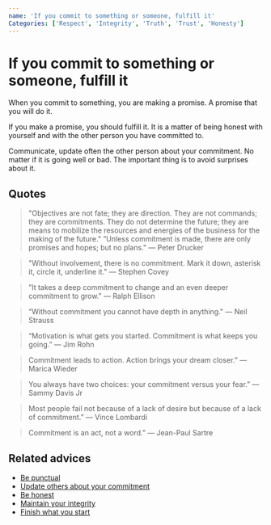 ```yaml
---
name: 'If you commit to something or someone, fulfill it'
Categories: ['Respect', 'Integrity', 'Truth', 'Trust', 'Honesty']
---
```

# If you commit to something or someone, fulfill it

When you commit to something, you are making a promise. A promise that you will do it.

If you make a promise, you should fulfill it. It is a matter of being honest with yourself and with the other person you have committed to.

Communicate, update often the other person about your commitment. No matter if it is going well or bad. The important thing is to avoid surprises about it.

## Quotes

> "Objectives are not fate; they are direction. They are not commands; they are commitments. They do not determine the future; they are means to mobilize the resources and energies of the business for the making of the future." ”Unless commitment is made, there are only promises and hopes; but no plans." ― Peter Drucker

> "Without involvement, there is no commitment. Mark it down, asterisk it, circle it, underline it." ― Stephen Covey

> ”It takes a deep commitment to change and an even deeper commitment to grow." ― Ralph Ellison

> “Without commitment you cannot have depth in anything." ― Neil Strauss

> “Motivation is what gets you started. Commitment is what keeps you going.” ― Jim Rohn

> Commitment leads to action. Action brings your dream closer.” ― Marica Wieder

> You always have two choices: your commitment versus your fear.” ― Sammy Davis Jr

> Most people fail not because of a lack of desire but because of a lack of commitment.” ― Vince Lombardi

> Commitment is an act, not a word.” ― Jean-Paul Sartre


## Related advices

- [Be punctual](../Be%20punctual/index.md)
- [Update others about your commitment](../Update%20others%20about%20your%20commitment/index.md)
- [Be honest](../Be%20honest/index.md)
- [Maintain your integrity](../Maintain%20your%20integrity/index.md)
- [Finish what you start](../Finish%20what%20you%20start/index.md)
